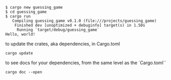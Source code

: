 

```
$ cargo new guessing_game
$ cd guessing_game
$ cargo run
   Compiling guessing_game v0.1.0 (file:///projects/guessing_game)
    Finished dev [unoptimized + debuginfo] target(s) in 1.50s
     Running `target/debug/guessing_game`
Hello, world!
```

to update the crates, aka dependencies, in Cargo.toml
```
cargo update
```

to see docs for your dependencies, from the same level as the `Cargo.toml``
```
cargo doc --open
```